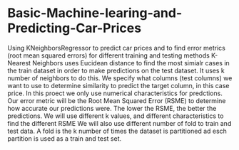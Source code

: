 # Basic-Machine-learing-and-Predicting-Car-Prices
Using KNeighborsRegressor to predict car prices and to find error metrics (root mean squared errors) for different training and testing methods
K-Nearest Neighbors uses Eucidean distance to find the most simialr cases in the train dataset in order to make predictions on the test dataset. It uses k number of neighbors to do this.
We specify what columns (test columns) we want to use to determine similarity to predict the target column, in this case price.
In this proect we only use numerical characteristics for predctions. 
Our error metric will be the Root Mean Squared Error (RSME) to determine how accurate our predictions were. The lower the RSME, the better the predictions. We will use different k values, and different characteristics to find the different RSME
We will also use different number of fold to train and test data. A fold is the k number of times the dataset is partitioned ad esch partition is used as a train and test set. 
